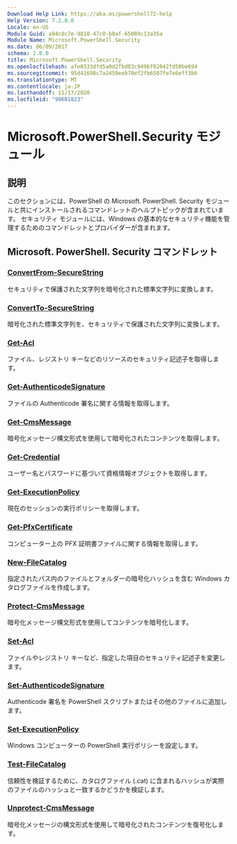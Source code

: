 ```yaml
---
Download Help Link: https://aka.ms/powershell72-help
Help Version: 7.2.0.0
Locale: en-US
Module Guid: a94c8c7e-9810-47c0-b8af-65089c13a35a
Module Name: Microsoft.PowerShell.Security
ms.date: 06/09/2017
schema: 2.0.0
title: Microsoft.PowerShell.Security
ms.openlocfilehash: afe0333dfd5a0d2fbd83c9496f02042fd50be694
ms.sourcegitcommit: 95d41698c7a2450eeb70ef2fb6507fe7e6eff3b6
ms.translationtype: MT
ms.contentlocale: ja-JP
ms.lasthandoff: 11/17/2020
ms.locfileid: "99601823"
---
```

# Microsoft.PowerShell.Security モジュール

## 説明

このセクションには、PowerShell の Microsoft. PowerShell. Security モジュールと共にインストールされるコマンドレットのヘルプトピックが含まれています。 セキュリティ モジュールには、Windows の基本的なセキュリティ機能を管理するためのコマンドレットとプロバイダーが含まれます。

## Microsoft. PowerShell. Security コマンドレット

### [ConvertFrom-SecureString](ConvertFrom-SecureString.md)
セキュリティで保護された文字列を暗号化された標準文字列に変換します。

### [ConvertTo-SecureString](ConvertTo-SecureString.md)
暗号化された標準文字列を、セキュリティで保護された文字列に変換します。

### [Get-Acl](Get-Acl.md)
ファイル、レジストリ キーなどのリソースのセキュリティ記述子を取得します。

### [Get-AuthenticodeSignature](Get-AuthenticodeSignature.md)
ファイルの Authenticode 署名に関する情報を取得します。

### [Get-CmsMessage](Get-CmsMessage.md)
暗号化メッセージ構文形式を使用して暗号化されたコンテンツを取得します。

### [Get-Credential](Get-Credential.md)
ユーザー名とパスワードに基づいて資格情報オブジェクトを取得します。

### [Get-ExecutionPolicy](Get-ExecutionPolicy.md)
現在のセッションの実行ポリシーを取得します。

### [Get-PfxCertificate](Get-PfxCertificate.md)
コンピューター上の PFX 証明書ファイルに関する情報を取得します。

### [New-FileCatalog](New-FileCatalog.md)
指定されたパス内のファイルとフォルダーの暗号化ハッシュを含む Windows カタログファイルを作成します。

### [Protect-CmsMessage](Protect-CmsMessage.md)
暗号化メッセージ構文形式を使用してコンテンツを暗号化します。

### [Set-Acl](Set-Acl.md)
ファイルやレジストリ キーなど、指定した項目のセキュリティ記述子を変更します。

### [Set-AuthenticodeSignature](Set-AuthenticodeSignature.md)
Authenticode 署名を PowerShell スクリプトまたはその他のファイルに追加します。

### [Set-ExecutionPolicy](Set-ExecutionPolicy.md)
Windows コンピューターの PowerShell 実行ポリシーを設定します。

### [Test-FileCatalog](Test-FileCatalog.md)
信頼性を検証するために、カタログファイル (.cat) に含まれるハッシュが実際のファイルのハッシュと一致するかどうかを検証します。

### [Unprotect-CmsMessage](Unprotect-CmsMessage.md)
暗号化メッセージの構文形式を使用して暗号化されたコンテンツを復号化します。

